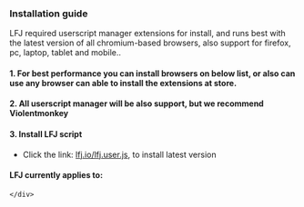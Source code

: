 <div id="terms-of-service" class="tab notiable beautyborer">
        <h3 lfj-fanyi="HOW_TO_TITLE">Installation guide</h3>
	<p  lfj-fanyi="INTRO">LFJ required userscript manager extensions for install, and runs best with the latest version of all chromium-based browsers, also support for firefox, pc, laptop, tablet and mobile..</p>
	<div class="mr">
	<h4 lfj-fanyi="THEBROWSR">1. For best performance you can install browsers on below list, or also can use any browser can able to install the extensions at store.</h4>
		<ul>
			<li class="android" style="display:none;">Android <a href="https://github.com/fork-maintainers/iceraven-browser/releases/latest" rel="nofollow" target="_blank">Iceraven Browsers</a> (Firefox-based) <span style="display:none;" lfj-fanyi="OR">or</span> <a  style="display:none;" href="https://kiwibrowser.com/" rel="nofollow" target="_blank">Kiwi Browsers</a></li>
			<li class="iosmac" style="display:none;">iOS & Mac <a href="https://apps.apple.com/us/app/firefox-private-safe-browser/id989804926" rel="nofollow" target="_blank">Firefox</a> </li>
			<li class="onlymac" style="display:none;">Mac OS <a href="https://dl.google.com/chrome/mac/stable/GGRO/googlechrome.dmg" rel="nofollow" target="_blank">Google Chrome</a> </li>
			<li class="window" style="display:none;">Windows <a href="http://www.centbrowser.com/" rel="nofollow" target="_blank">Centbrowser</a><span lfj-fanyi="OR">or</span> <a href="https://www.google.com/chrome/" rel="nofollow" target="_blank">Chrome</a><span lfj-fanyi="OR">or</span> <a href="https://www.microsoftedgeinsider.com/" rel="nofollow" target="_blank">Edge</a>...</li>
		</ul>
	<h4 lfj-fanyi="HOW_TO_INSTALL_TXT">2. All userscript manager will be also support, but we recommend Violentmonkey</h4>
		<ul>
			<li  style="display:none;" class="winchrome">Google Chrome:<a href="https://chrome.google.com/webstore/detail/violent-monkey/jinjaccalgkegednnccohejagnlnfdag" rel="nofollow" target="_blank">Violentmonkey</a></li>
			<li  style="display:none;" class="macfirefox">Firefox: <a href="https://addons.mozilla.org/firefox/addon/violentmonkey/" rel="nofollow" target="_blank">Violentmonkey</a>
			<li  style="display:none;" class="iossafari">Safari: <a href="http://tampermonkey.net/?browser=safari" rel="nofollow" target="_blank">Tampermonkey</a> <span lfj-fanyi="OR">or</span> <a rel="nofollow" target="_blank" href="https://apps.apple.com/app/userscripts/id1463298887">Userscripts</a></li>
			<li  style="display:none;" class="winedge">Microsoft Edge: <a href="https://microsoftedge.microsoft.com/addons/detail/%E6%9A%B4%E5%8A%9B%E7%8C%B4/eeagobfjdenkkddmbclomhiblgggliao" rel="nofollow" target="_blank">Violentmonkey</a></li>
			<li  style="display:none;" class="winopera">Opera: <a href="https://violentmonkey.github.io/get-it/" rel="nofollow" target="_blank">Violentmonkey</a>
		</ul>
	<h4 lfj-fanyi="HOW_TO_INSTALL_3">3. Install LFJ script</h4>
		<ul>
			<li><span lfj-fanyi="INSTALLFJ">Click the link: </span> <a onclick="setTimeout(function(){location.reload();}, 8000);" href="//lfj.io/lfj.user.js" rel="nofollow"><font style="vertical-align: inherit;"><font style="vertical-align: inherit;">lfj.io/lfj.user.js</font></font></a>,  <span lfj-fanyi="INSTALLFJL">to install latest version</span></li>
		</ul>
	<h4 lfj-fanyi="SITE_APPLINE">LFJ currently applies to:</h4>
		<div id="workingsites"></div>
		
	</div>
</div>
